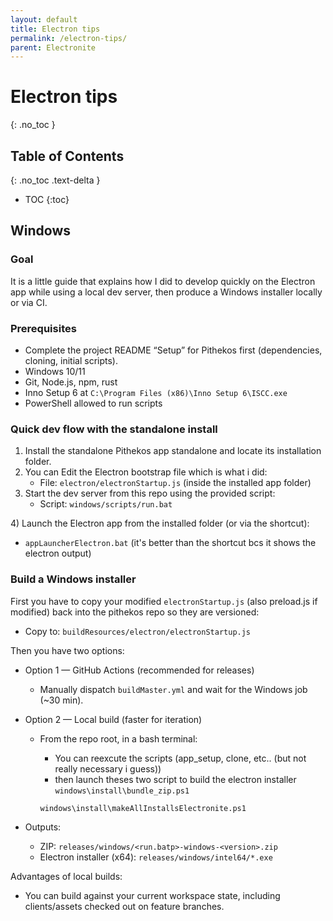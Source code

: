 ```yaml
---
layout: default
title: Electron tips
permalink: /electron-tips/
parent: Electronite
---
```

# Electron tips
{: .no_toc }

## Table of Contents
{: .no_toc .text-delta }

- TOC
{:toc}

## Windows

### Goal

It is a little guide that explains how I did to develop quickly on the Electron app while using a local dev server, then produce a Windows installer locally or via CI.

### Prerequisites

* Complete the project README “Setup” for Pithekos first (dependencies, cloning, initial scripts).
* Windows 10/11
* Git, Node.js, npm, rust
* Inno Setup 6 at `C:\Program Files (x86)\Inno Setup 6\ISCC.exe`
* PowerShell allowed to run scripts

### Quick dev flow with the standalone install

1. Install the standalone Pithekos app standalone and locate its installation folder.
2. You can Edit the Electron bootstrap file which is what i did:
   * File: `electron/electronStartup.js` (inside the installed app folder)
3. Start the dev server from this repo using the provided script:
   * Script: `windows/scripts/run.bat` 

4\) Launch the Electron app from the installed folder (or via the shortcut):

* `appLauncherElectron.bat` (it's better than the shortcut bcs it shows the electron output)

### Build a Windows installer

First you have to copy your modified `electronStartup.js` (also preload.js if modified) back into the pithekos repo so they are versioned:

* Copy to: `buildResources/electron/electronStartup.js`

Then you have two options:

* Option 1 — GitHub Actions (recommended for releases)
  * Manually dispatch `buildMaster.yml` and wait for the Windows job (\~30 min).
* Option 2 — Local build (faster for iteration)
  * From the repo root, in a bash terminal:
    * You can reexcute the scripts (app\_setup, clone, etc.. (but not really necessary i guess))
    * then launch theses two script to build the electron installer
    `windows\install\bundle_zip.ps1`

    `windows\install\makeAllInstallsElectronite.ps1`

* Outputs:
  * ZIP: `releases/windows/<run.batp>-windows-<version>.zip`
  * Electron installer (x64): `releases/windows/intel64/*.exe`

Advantages of local builds:

* You can build against your current workspace state, including clients/assets checked out on feature branches.

